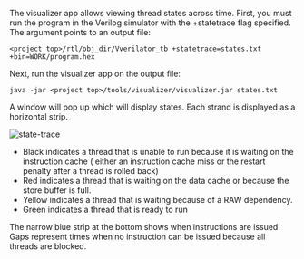The visualizer app allows viewing thread states across time.  First, you must run the program in the 
Verilog simulator with the +statetrace flag specified.  The argument points to an output file:

    <project top>/rtl/obj_dir/Vverilator_tb +statetrace=states.txt +bin=WORK/program.hex 

Next, run the visualizer app on the output file:

    java -jar <project top>/tools/visualizer/visualizer.jar states.txt

A window will pop up which will display states.  Each strand is displayed as a horizontal strip.

![state-trace](https://raw.github.com/wiki/jbush001/GPGPU/state-trace.png)

- Black indicates a thread that is unable to run because it is waiting on the instruction cache (
either an instruction cache miss or the restart penalty after a thread is rolled back)
- Red indicates a thread that is waiting on the data cache or because the store buffer is full.
- Yellow indicates a thread that is waiting because of a RAW dependency.
- Green indicates a thread that is ready to run

The narrow blue strip at the bottom shows when instructions are issued.  Gaps represent times when no instruction can be issued because all threads are blocked.
